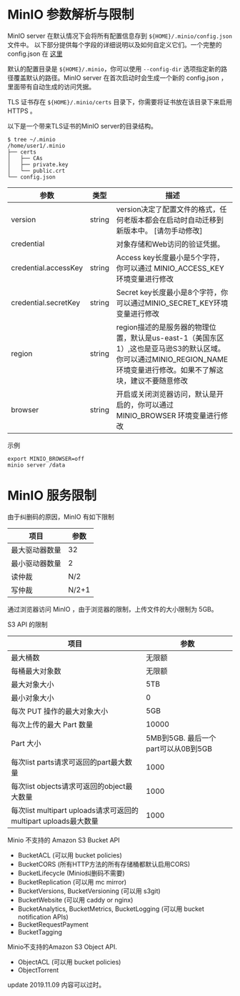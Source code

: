 # MinIO 参数解析与限制

MinIO server 在默认情况下会将所有配置信息存到 `${HOME}/.minio/config.json` 文件中。 以下部分提供每个字段的详细说明以及如何自定义它们。一个完整的 config.json 在 [这里](https://raw.githubusercontent.com/minio/minio/master/docs/config/config.sample.json)

默认的配置目录是 `${HOME}/.minio`，你可以使用 `--config-dir` 选项指定新的路径覆盖默认的路径。MinIO server 在首次启动时会生成一个新的 config.json ，里面带有自动生成的访问凭据。

TLS 证书存在 `${HOME}/.minio/certs` 目录下，你需要将证书放在该目录下来启用 HTTPS 。

以下是一个带来TLS证书的MinIO server的目录结构。

```
$ tree ~/.minio
/home/user1/.minio
├── certs
│   ├── CAs
│   ├── private.key
│   └── public.crt
└── config.json

```


|  参数 | 类型 | 描述 |
| --- | --- | --- |
| version | string | version决定了配置文件的格式，任何老版本都会在启动时自动迁移到新版本中。 [请勿手动修改] |
| credential |  | 对象存储和Web访问的验证凭据。 |
| credential.accessKey | string | Access key长度最小是5个字符，你可以通过 MINIO_ACCESS_KEY环境变量进行修改 |
| credential.secretKey | string | Secret key长度最小是8个字符，你可以通过MINIO_SECRET_KEY环境变量进行修改 |
| region | string | region描述的是服务器的物理位置，默认是us-east-1（美国东区1）,这也是亚马逊S3的默认区域。你可以通过MINIO_REGION_NAME 环境变量进行修改。如果不了解这块，建议不要随意修改 |
| browser | string | 开启或关闭浏览器访问，默认是开启的，你可以通过 MINIO_BROWSER 环境变量进行修改 |



示例

```
export MINIO_BROWSER=off
minio server /data
```
		
# MinIO 服务限制

由于纠删码的原因，MinIO 有如下限制


| 项目 | 参数 |
| --- | --- |
| 最大驱动器数量 | 32 |
| 最小驱动器数量 | 2 |
| 读仲裁 | N/2 |
| 写仲裁 | N/2+1 |

通过浏览器访问 MinIO ，由于浏览器的限制，上传文件的大小限制为 5GB。

S3 API 的限制


| 项目 | 参数 |
| --- | --- |
| 最大桶数 | 无限额 |
| 每桶最大对象数 | 无限额 |
| 最大对象大小 | 5TB |
| 最小对象大小 | 0 |
| 每次 PUT 操作的最大对象大小 | 5GB |
| 每次上传的最大 Part 数量 | 10000 |
| Part 大小 | 5MB到5GB. 最后一个part可以从0B到5GB |
| 每次list parts请求可返回的part最大数量 | 1000 |
| 每次list objects请求可返回的object最大数量 | 1000 |
| 每次list multipart uploads请求可返回的multipart uploads最大数量 | 1000 |


Minio 不支持的 Amazon S3 Bucket API

* BucketACL (可以用 bucket policies)
* BucketCORS (所有HTTP方法的所有存储桶都默认启用CORS)
* BucketLifecycle (Minio纠删码不需要)
* BucketReplication (可以用 mc mirror)
* BucketVersions, BucketVersioning (可以用 s3git)
* BucketWebsite (可以用 caddy or nginx)
* BucketAnalytics, BucketMetrics, BucketLogging (可以用 bucket notification APIs)
* BucketRequestPayment
* BucketTagging


Minio不支持的Amazon S3 Object API.

* ObjectACL (可以用 bucket policies)
* ObjectTorrent


update 2019.11.09  内容可以过时。
